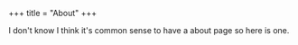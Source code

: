 +++
title = "About"
+++

I don't know I think it's common sense to have a about page so here is one.
